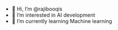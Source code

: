 - 👋 Hi, I’m @rajibooqis
- 👀 I’m interested in AI development 
- 🌱 I’m currently learning Machine learning

<!---
r4jibooqis/r4jibooqis is a ✨ special ✨ repository because its `README.md` (this file) appears on your GitHub profile.
You can click the Preview link to take a look at your changes.
--->
